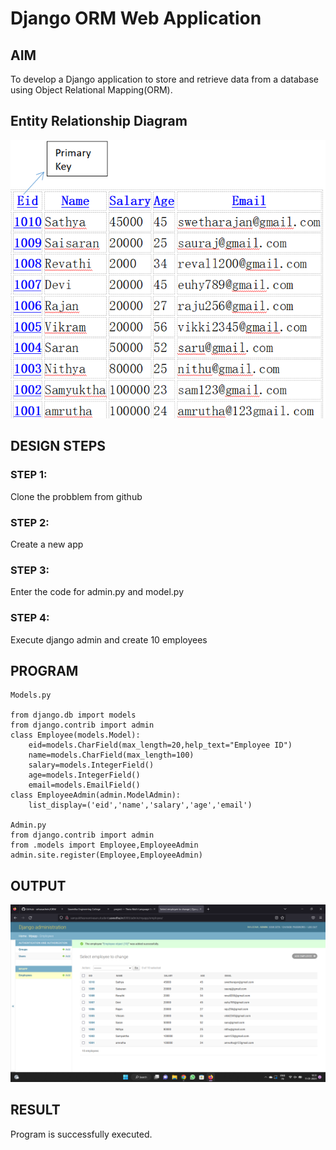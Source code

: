 # Django ORM Web Application

## AIM
To develop a Django application to store and retrieve data from a database using Object Relational Mapping(ORM).

## Entity Relationship Diagram

![Entity Relationship Diagram](./sauu.png)

## DESIGN STEPS

### STEP 1:
Clone the probblem from github
### STEP 2:
Create a new app
### STEP 3:
Enter the code for admin.py and model.py
### STEP 4:
Execute django admin and create 10 employees


## PROGRAM
```
Models.py

from django.db import models
from django.contrib import admin
class Employee(models.Model):
    eid=models.CharField(max_length=20,help_text="Employee ID")
    name=models.CharField(max_length=100)
    salary=models.IntegerField()
    age=models.IntegerField()
    email=models.EmailField()
class EmployeeAdmin(admin.ModelAdmin):
    list_display=('eid','name','salary','age','email')

Admin.py
from django.contrib import admin
from .models import Employee,EmployeeAdmin
admin.site.register(Employee,EmployeeAdmin)
```

## OUTPUT

![OUTPUT](./out.png)


## RESULT
Program is successfully executed.